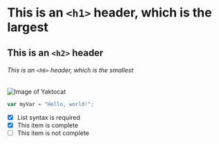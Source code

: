 # This is an `<h1>` header, which is the largest

## This is an `<h2>` header

###### This is an `<h6>` header, which is the smallest

![Image of Yaktocat](https://octodex.github.com/images/yaktocat.png)


``` javascript
var myVar = "Hello, world!";
``` 
- [x] List syntax is required
- [x] This item is complete
- [ ] This item is not complete
